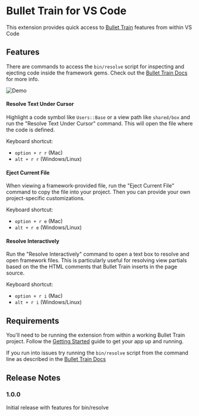 # Bullet Train for VS Code

This extension provides quick access to [Bullet Train](https://bullettrain.co/) features from within VS Code

## Features

There are commands to access the `bin/resolve` script for inspecting and ejecting code inside the framework gems. Check out the [Bullet Train Docs](https://bullettrain.co/docs/indirection) for more info.

![Demo](images/bt-vscode-demo.png)

#### Resolve Text Under Cursor

Highlight a code symbol like `Users::Base` or a view path like `shared/box` and run the "Resolve Text Under Cursor" command. This will open the file where the code is defined.

Keyboard shortcut:
- `option + r r` (Mac)
- `alt + r r` (Windows/Linux)

#### Eject Current File

When viewing a framework-provided file, run the "Eject Current File" command to copy the file into your project. Then you can provide your own project-specific customizations.

Keyboard shortcut:
- `option + r e` (Mac)
- `alt + r e` (Windows/Linux)

#### Resolve Interactively

Run the "Resolve Interactively" command to open a text box to resolve and open framework files. This is particularly useful for resolving view partials based on the the HTML comments that Bullet Train inserts in the page source.

Keyboard shortcut:
- `option + r i` (Mac)
- `alt + r i` (Windows/Linux)

## Requirements

You'll need to be running the extension from within a working Bullet Train project. Follow the [Getting Started](https://bullettrain.co/docs/getting-started) guide to get your app up and running.

If you run into issues try running the `bin/resolve` script from the command line as described in the [Bullet Train Docs](https://bullettrain.co/docs/indirection)

## Release Notes

### 1.0.0

Initial release with features for bin/resolve
